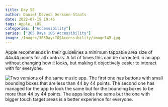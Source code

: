 ```yaml
---
title: Day 58
author: Daniel Devesa Derksen-Staats
date: 2022-07-15 19:46
tags: Apple, iOS
categories: ["Accessibility"]
series: ["365 Days iOS Accessibility"]
image: /Images/365DaysIOSAccessibility/image149.jpg
---
```


Apple recommends in their guidelines a minimum tappable area size of 44x44 points for all controls. A lot of times this can be corrected in an app without changing how it looks, but making it objectively easier to interact with for everyone.

![Two versions of the same music app. The first one has buttons with small bounding boxes that are less than 44 by 44 points. The second one has managed for the app to look the same but for the bounding boxes to be more than 44 by 44 points. The apps looks the same but the one with bigger touch target areas is a better experience for everyone.](/Images/365DaysIOSAccessibility/image149.jpg)

